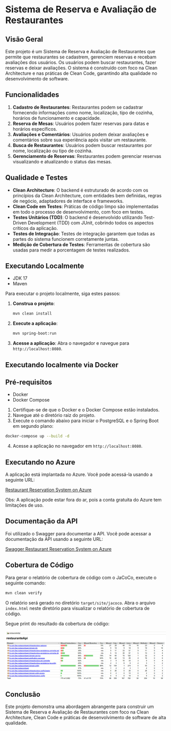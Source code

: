 # Sistema de Reserva e Avaliação de Restaurantes

## Visão Geral

Este projeto é um Sistema de Reserva e Avaliação de Restaurantes que permite que restaurantes se cadastrem, gerenciem reservas e recebam avaliações dos usuários. Os usuários podem buscar restaurantes, fazer reservas e deixar avaliações. O sistema é construído com foco na Clean Architecture e nas práticas de Clean Code, garantindo alta qualidade no desenvolvimento de software.

## Funcionalidades

1. **Cadastro de Restaurantes**: Restaurantes podem se cadastrar fornecendo informações como nome, localização, tipo de cozinha, horários de funcionamento e capacidade.
2. **Reserva de Mesas**: Usuários podem fazer reservas para datas e horários específicos.
3. **Avaliações e Comentários**: Usuários podem deixar avaliações e comentários sobre sua experiência após visitar um restaurante.
4. **Busca de Restaurantes**: Usuários podem buscar restaurantes por nome, localização ou tipo de cozinha.
5. **Gerenciamento de Reservas**: Restaurantes podem gerenciar reservas visualizando e atualizando o status das mesas.

## Qualidade e Testes

- **Clean Architecture**: O backend é estruturado de acordo com os princípios da Clean Architecture, com entidades bem definidas, regras de negócio, adaptadores de interface e frameworks.
- **Clean Code em Testes**: Práticas de código limpo são implementadas em todo o processo de desenvolvimento, com foco em testes.
- **Testes Unitários (TDD)**: O backend é desenvolvido utilizando Test-Driven Development (TDD) com JUnit, cobrindo todos os aspectos críticos da aplicação.
- **Testes de Integração**: Testes de integração garantem que todas as partes do sistema funcionem corretamente juntas.
- **Medição de Cobertura de Testes**: Ferramentas de cobertura são usadas para medir a porcentagem de testes realizados.

## Executando Localmente

- JDK 17
- Maven

Para executar o projeto localmente, siga estes passos:

1. **Construa o projeto**:
    ```sh
    mvn clean install
    ```

2. **Execute a aplicação**:
    ```sh
    mvn spring-boot:run
    ```

3. **Acesse a aplicação**:
   Abra o navegador e navegue para `http://localhost:8080`.

## Executando localmente via Docker

## Pré-requisitos

- Docker
- Docker Compose

1. Certifique-se de que o Docker e o Docker Compose estão instalados.
2. Navegue até o diretório raiz do projeto.
3. Execute o comando abaixo para iniciar o PostgreSQL e o Spring Boot em segundo plano:
```sh
docker-compose up --build -d
```
4. Acesse a aplicação no navegador em `http://localhost:8080`.

## Executando no Azure

A aplicação está implantada no Azure. Você pode acessá-la usando a seguinte URL:

[Restaurant Reservation System on Azure](https://fase3fiaptechchallenge-c7e9gph9hnfsg0dq.brazilsouth-01.azurewebsites.net)

Obs: A aplicação pode estar fora do ar, pois a conta gratuita do Azure tem limitações de uso.

## Documentação da API

Foi utilizado o Swagger para documentar a API. Você pode acessar a documentação da API usando a seguinte URL:

[Swagger Restaurant Reservation System on Azure](https://fase3fiaptechchallenge-c7e9gph9hnfsg0dq.brazilsouth-01.azurewebsites.net/swagger-ui.html)

## Cobertura de Código

Para gerar o relatório de cobertura de código com o JaCoCo, execute o seguinte comando:

```sh
mvn clean verify
```

O relatório será gerado no diretório `target/site/jacoco`. Abra o arquivo `index.html` neste diretório para visualizar o relatório de cobertura de código.

Segue print do resultado da cobertura de código:

![img.png](img.png)


## Conclusão

Este projeto demonstra uma abordagem abrangente para construir um Sistema de Reserva e Avaliação de Restaurantes com foco na Clean Architecture, Clean Code 
e práticas de desenvolvimento de software de alta qualidade.